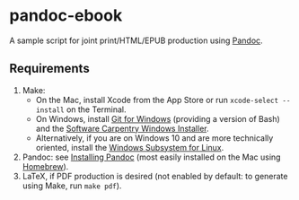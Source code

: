 # pandoc-ebook

A sample script for joint print/HTML/EPUB production using [Pandoc](https://pandoc.org).

## Requirements

1. Make:
    - On the Mac, install Xcode from the App Store or run `xcode-select --install` on the Terminal.
    - On Windows, install [Git for Windows](https://gitforwindows.org) (providing a version of Bash) and the [Software Carpentry Windows Installer](https://github.com/swcarpentry/windows-installer/releases).
    - Alternatively, if you are on Windows 10 and are more technically oriented, install the [Windows Subsystem for Linux](https://docs.microsoft.com/en-us/windows/wsl/install-win10).
2. Pandoc: see [Installing Pandoc](https://pandoc.org/installing.html) (most easily installed on the Mac using [Homebrew](https://brew.sh)).
3. LaTeX, if PDF production is desired (not enabled by default: to generate using Make, run `make pdf`).
